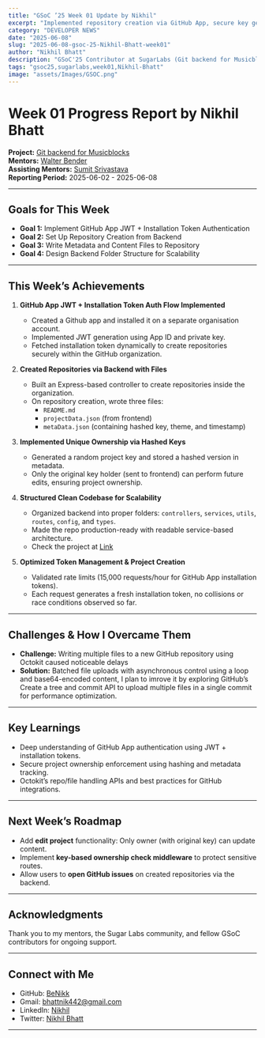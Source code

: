 ```yaml
---
title: "GSoC ’25 Week 01 Update by Nikhil"
excerpt: "Implemented repository creation via GitHub App, secure key generation, and metadata integration"
category: "DEVELOPER NEWS"
date: "2025-06-08"
slug: "2025-06-08-gsoc-25-Nikhil-Bhatt-week01"
author: "Nikhil Bhatt"
description: "GSoC'25 Contributor at SugarLabs (Git backend for Musicblocks)"
tags: "gsoc25,sugarlabs,week01,Nikhil-Bhatt"
image: "assets/Images/GSOC.png"
---
```


<!-- markdownlint-disable -->

# Week 01 Progress Report by Nikhil Bhatt

**Project:** [Git backend for Musicblocks](https://github.com/BeNikk/git-backend)   
**Mentors:** [Walter Bender](https://github.com/walterbender)   
**Assisting Mentors:** [Sumit Srivastava](https://github.com/sum2it)   
**Reporting Period:** 2025-06-02 - 2025-06-08   

---

## Goals for This Week

- **Goal 1:** Implement GitHub App JWT + Installation Token Authentication
- **Goal 2:** Set Up Repository Creation from Backend 
- **Goal 3:** Write Metadata and Content Files to Repository
- **Goal 4:** Design Backend Folder Structure for Scalability


---

## This Week’s Achievements

1. **GitHub App JWT + Installation Token Auth Flow Implemented**
   - Created a Github app and installed it on a separate organisation account.
   - Implemented JWT generation using App ID and private key.
   - Fetched installation token dynamically to create repositories securely within the GitHub organization.


2. **Created Repositories via Backend with Files**
   - Built an Express-based controller to create repositories inside the organization.
   - On repository creation, wrote three files:
     - `README.md`
     - `projectData.json` (from frontend)
     - `metaData.json` (containing hashed key, theme, and timestamp)


3. **Implemented Unique Ownership via Hashed Keys**
   - Generated a random project key and stored a hashed version in metadata.
   - Only the original key holder (sent to frontend) can perform future edits, ensuring project ownership.


4. **Structured Clean Codebase for Scalability**
   - Organized backend into proper folders: `controllers`, `services`, `utils`, `routes`, `config`, and `types`.
   - Made the repo production-ready with readable service-based architecture.
   - Check the project at [Link](https://github.com/benikk/musicblocks-backend)

5. **Optimized Token Management & Project Creation**
   - Validated rate limits (15,000 requests/hour for GitHub App installation tokens).
   - Each request generates a fresh installation token, no collisions or race conditions observed so far.


---

## Challenges & How I Overcame Them

- **Challenge:** Writing multiple files to a new GitHub repository using Octokit caused noticeable delays
- **Solution:** Batched file uploads with asynchronous control using a loop and base64-encoded content, I plan to imrove it
  by exploring GitHub’s Create a tree and commit API to upload multiple files in a single commit for performance optimization.

---

## Key Learnings

- Deep understanding of GitHub App authentication using JWT + installation tokens.  
- Secure project ownership enforcement using hashing and metadata tracking.  
- Octokit’s repo/file handling APIs and best practices for GitHub integrations.  

---

## Next Week’s Roadmap

-  Add **edit project** functionality: Only owner (with original key) can update content.  
-  Implement **key-based ownership check middleware** to protect sensitive routes.  
-  Allow users to **open GitHub issues** on created repositories via the backend.  


---


## Acknowledgments

Thank you to my mentors, the Sugar Labs community, and fellow GSoC contributors for ongoing support.

---

## Connect with Me

- GitHub: [BeNikk](https://github.com/BeNikk)
- Gmail: [bhattnik442@gmail.com](mailto:bhattnik442@gmail.com)
- LinkedIn: [Nikhil](https://www.linkedin.com/in/nikhil-bhatt-3b37a0255/)
- Twitter: [Nikhil Bhatt](https://x.com/Be_Nikkk)

---
